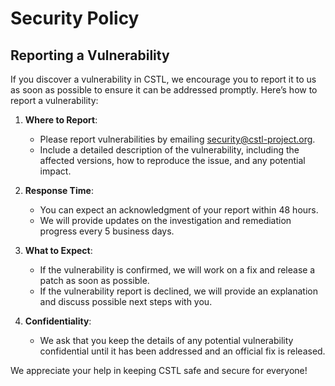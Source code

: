 # Security Policy

## Reporting a Vulnerability

If you discover a vulnerability in CSTL, we encourage you to report it to us as soon as possible to ensure it can be addressed promptly. Here’s how to report a vulnerability:

1. **Where to Report**: 
   - Please report vulnerabilities by emailing [security@cstl-project.org](mailto:security@cstl-project.org).
   - Include a detailed description of the vulnerability, including the affected versions, how to reproduce the issue, and any potential impact.

2. **Response Time**:
   - You can expect an acknowledgment of your report within 48 hours.
   - We will provide updates on the investigation and remediation progress every 5 business days.

3. **What to Expect**:
   - If the vulnerability is confirmed, we will work on a fix and release a patch as soon as possible.
   - If the vulnerability report is declined, we will provide an explanation and discuss possible next steps with you.

4. **Confidentiality**:
   - We ask that you keep the details of any potential vulnerability confidential until it has been addressed and an official fix is released.

We appreciate your help in keeping CSTL safe and secure for everyone!
